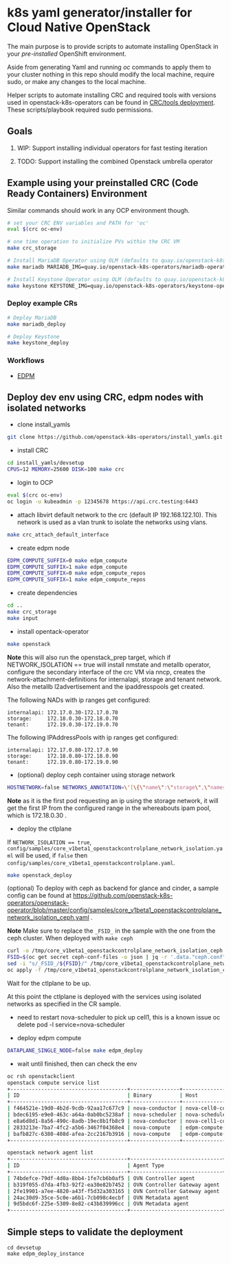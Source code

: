 # k8s yaml generator/installer for Cloud Native OpenStack

The main purpose is to provide scripts to automate installing OpenStack in your *pre-installed* OpenShift environment.

Aside from generating Yaml and running *oc* commands to apply them to your cluster nothing in this repo should modify the local machine, require sudo, or make any changes to the local machine.

Helper scripts to automate installing CRC and required tools with versions used in openstack-k8s-operators can be found in [CRC/tools deployment](devsetup/README.md). These scripts/playbook required sudo permissions.

## Goals

1) WIP: Support installing individual operators for fast testing iteration

2) TODO: Support installing the combined Openstack umbrella operator

## Example using your preinstalled CRC (Code Ready Containers) Environment

Similar commands should work in any OCP environment though.
```bash
# set your CRC ENV variables and PATH for 'oc'
eval $(crc oc-env)

# one time operation to initialize PVs within the CRC VM
make crc_storage

# Install MariaDB Operator using OLM (defaults to quay.io/openstack-k8s-operators)
make mariadb MARIADB_IMG=quay.io/openstack-k8s-operators/mariadb-operator-index:latest

# Install Keystone Operator using OLM (defaults to quay.io/openstack-k8s-operators)
make keystone KEYSTONE_IMG=quay.io/openstack-k8s-operators/keystone-operator-index:latest
```

### Deploy example CRs
```bash
# Deploy MariaDB
make mariadb_deploy

# Deploy Keystone
make keystone_deploy
```

### Workflows
- [EDPM](docs/edpm.md)

## Deploy dev env using CRC, edpm nodes with isolated networks
* clone install_yamls
```bash
git clone https://github.com/openstack-k8s-operators/install_yamls.git
```

* install CRC
```bash
cd install_yamls/devsetup
CPUS=12 MEMORY=25600 DISK=100 make crc
```

* login to OCP
```bash
eval $(crc oc-env)
oc login -u kubeadmin -p 12345678 https://api.crc.testing:6443
```

* attach libvirt default network to the crc (default IP 192.168.122.10). This network is used as a vlan trunk to isolate the networks using vlans.
```bash
make crc_attach_default_interface
```

* create edpm node
```bash
EDPM_COMPUTE_SUFFIX=0 make edpm_compute
EDPM_COMPUTE_SUFFIX=1 make edpm_compute
EDPM_COMPUTE_SUFFIX=0 make edpm_compute_repos
EDPM_COMPUTE_SUFFIX=1 make edpm_compute_repos
```

* create dependencies
```bash
cd ..
make crc_storage
make input
```

* install opentack-operator
```bash
make openstack
```

**Note** this will also run the openstack_prep target, which if NETWORK_ISOLATION == true will install nmstate and metallb operator, configure the secondary interface of the crc VM via nncp, creates the network-attachment-definitions for internalapi, storage and tenant network. Also the metallb l2advertisement and the ipaddresspools get created.

The following NADs with ip ranges get configured:
```
internalapi: 172.17.0.30-172.17.0.70
storage:     172.18.0.30-172.18.0.70
tenant:      172.19.0.30-172.19.0.70
```

The following IPAddressPools with ip ranges get configured:
```
internalapi: 172.17.0.80-172.17.0.90
storage:     172.18.0.80-172.18.0.90
tenant:      172.19.0.80-172.19.0.90
```

* (optional) deploy ceph container using storage network
```bash
HOSTNETWORK=false NETWORKS_ANNOTATION=\'[\{\"name\":\"storage\",\"namespace\":\"openstack\"\}]\' MON_IP=172.18.0.30 make ceph TIMEOUT=90
```

**Note** as it is the first pod requesting an ip using the storage network, it will get the first IP from the configured range in the whereabouts ipam pool, which is 172.18.0.30 .

* deploy the ctlplane

If `NETWORK_ISOLATION == true`, `config/samples/core_v1beta1_openstackcontrolplane_network_isolation.yaml` will be used, if `false` then `config/samples/core_v1beta1_openstackcontrolplane.yaml`.

```bash
make openstack_deploy
```

(optional) To deploy with ceph as backend for glance and cinder, a sample config can be found at https://github.com/openstack-k8s-operators/openstack-operator/blob/master/config/samples/core_v1beta1_openstackcontrolplane_network_isolation_ceph.yaml .

**Note** Make sure to replace the `_FSID_` in the sample with the one from the ceph cluster. When deployed with `make ceph`

```bash
curl -o /tmp/core_v1beta1_openstackcontrolplane_network_isolation_ceph.yaml https://raw.githubusercontent.com/openstack-k8s-operators/openstack-operator/master/config/samples/core_v1beta1_openstackcontrolplane_network_isolation_ceph.yaml
FSID=$(oc get secret ceph-conf-files -o json | jq -r '.data."ceph.conf"' | base64 -d | grep fsid | sed -e 's/fsid = //') && echo $FSID
sed -i "s/_FSID_/${FSID}/" /tmp/core_v1beta1_openstackcontrolplane_network_isolation_ceph.yaml
oc apply -f /tmp/core_v1beta1_openstackcontrolplane_network_isolation_ceph.yaml
```

Wait for the ctlplane to be up.

At this point the ctlplane is deployed with the services using isolated networks as specified in the CR sample.

* need to restart nova-scheduler to pick up cell1, this is a known issue
oc delete pod -l service=nova-scheduler

* deploy edpm compute
```bash
DATAPLANE_SINGLE_NODE=false make edpm_deploy
```

* wait until finished, then can check the env
```bash
oc rsh openstackclient
openstack compute service list
+--------------------------------------+----------------+------------------------+----------+---------+-------+----------------------------+
| ID                                   | Binary         | Host                   | Zone     | Status  | State | Updated At                 |
+--------------------------------------+----------------+------------------------+----------+---------+-------+----------------------------+
| f464521e-19d0-4b2d-9cdb-92aa17c677c9 | nova-conductor | nova-cell0-conductor-0 | internal | enabled | up    | 2023-04-11T17:36:27.000000 |
| bdec6195-e9e0-463c-a64a-0ab0bc5238af | nova-scheduler | nova-scheduler-0       | internal | enabled | up    | 2023-04-11T17:36:19.000000 |
| e8a6d8d1-8a56-490c-8adb-19ec8b1fb8c9 | nova-conductor | nova-cell1-conductor-0 | internal | enabled | up    | 2023-04-11T17:36:27.000000 |
| 2833213e-7ba7-4fc2-a5b6-3467f04368e4 | nova-compute   | edpm-compute-1         | nova     | enabled | up    | 2023-04-11T17:36:23.000000 |
| bafb827c-6380-408d-afea-2cc2167b3916 | nova-compute   | edpm-compute-0         | nova     | enabled | up    | 2023-04-11T17:36:23.000000 |
+--------------------------------------+----------------+------------------------+----------+---------+-------+----------------------------+

openstack network agent list
+--------------------------------------+------------------------------+--------------------+-------------------+-------+-------+----------------------------+
| ID                                   | Agent Type                   | Host               | Availability Zone | Alive | State | Binary                     |
+--------------------------------------+------------------------------+--------------------+-------------------+-------+-------+----------------------------+
| 74bdefce-79df-4d0a-8bb4-1fe7cb6b0af5 | OVN Controller agent         | crc-9ltqk-master-0 |                   | :-)   | UP    | ovn-controller             |
| b319f055-d7da-4fb3-92f2-ea30e82b7452 | OVN Controller Gateway agent | edpm-compute-0     |                   | :-)   | UP    | ovn-controller             |
| 2fe19901-a7ee-4820-a43f-f5d32a303165 | OVN Controller Gateway agent | edpm-compute-1     |                   | :-)   | UP    | ovn-controller             |
| 24ac30d9-35ce-5c0e-a6b1-7cb098c4ecbf | OVN Metadata agent           | edpm-compute-1     |                   | :-)   | UP    | neutron-ovn-metadata-agent |
| 9d5bdc6f-225e-5309-8e82-c43b839996cc | OVN Metadata agent           | edpm-compute-0     |                   | :-)   | UP    | neutron-ovn-metadata-agent |
+--------------------------------------+------------------------------+--------------------+-------------------+-------+-------+----------------------------+
```

## Simple steps to validate the deployment

```
cd devsetup
make edpm_deploy_instance
```
